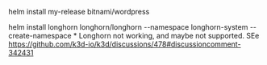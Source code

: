 

helm install my-release bitnami/wordpress

helm install longhorn longhorn/longhorn --namespace longhorn-system --create-namespace
    * Longhorn not working, and maybe not supported. SEe https://github.com/k3d-io/k3d/discussions/478#discussioncomment-342431